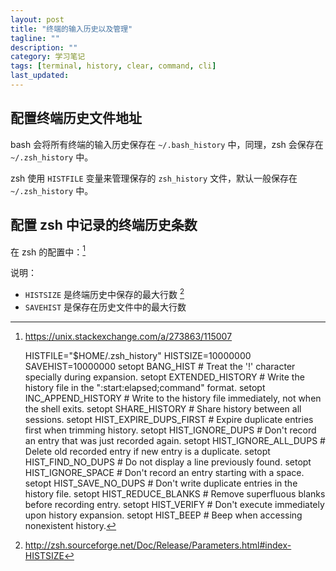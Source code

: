 ```yaml
---
layout: post
title: "终端的输入历史以及管理"
tagline: ""
description: ""
category: 学习笔记
tags: [terminal, history, clear, command, cli]
last_updated:
---
```


## 配置终端历史文件地址

bash 会将所有终端的输入历史保存在 `~/.bash_history` 中，同理，zsh 会保存在 `~/.zsh_history` 中。

zsh 使用 `HISTFILE` 变量来管理保存的 `zsh_history` 文件，默认一般保存在 `~/.zsh_history` 中。

## 配置 zsh 中记录的终端历史条数

在 zsh 的配置中：[^c]

[^c]: <https://unix.stackexchange.com/a/273863/115007>

    HISTFILE="$HOME/.zsh_history"
    HISTSIZE=10000000
    SAVEHIST=10000000
    setopt BANG_HIST # Treat the '!' character specially during expansion.
    setopt EXTENDED_HISTORY # Write the history file in the ":start:elapsed;command" format.
    setopt INC_APPEND_HISTORY # Write to the history file immediately, not when the shell exits.
    setopt SHARE_HISTORY # Share history between all sessions.
    setopt HIST_EXPIRE_DUPS_FIRST # Expire duplicate entries first when trimming history.
    setopt HIST_IGNORE_DUPS # Don't record an entry that was just recorded again.
    setopt HIST_IGNORE_ALL_DUPS # Delete old recorded entry if new entry is a duplicate.
    setopt HIST_FIND_NO_DUPS # Do not display a line previously found.
    setopt HIST_IGNORE_SPACE # Don't record an entry starting with a space.
    setopt HIST_SAVE_NO_DUPS # Don't write duplicate entries in the history file.
    setopt HIST_REDUCE_BLANKS # Remove superfluous blanks before recording entry.
    setopt HIST_VERIFY # Don't execute immediately upon history expansion.
    setopt HIST_BEEP # Beep when accessing nonexistent history.

说明：

- `HISTSIZE` 是终端历史中保存的最大行数 [^histsize]
- `SAVEHIST` 是保存在历史文件中的最大行数

[^histsize]: <http://zsh.sourceforge.net/Doc/Release/Parameters.html#index-HISTSIZE>

